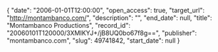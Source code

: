 {
  "date": "2006-01-01T12:00:00", 
  "open_access": true, 
  "target_url": "http://montambanco.com/", 
  "description": "", 
  "end_date": null, 
  "title": "Montambanco Productions", 
  "record_id": "20060101T120000/3XMIKYJ+/jB8UQ0bo67f8g==", 
  "publisher": "montambanco.com", 
  "slug": 49741842, 
  "start_date": null
}

